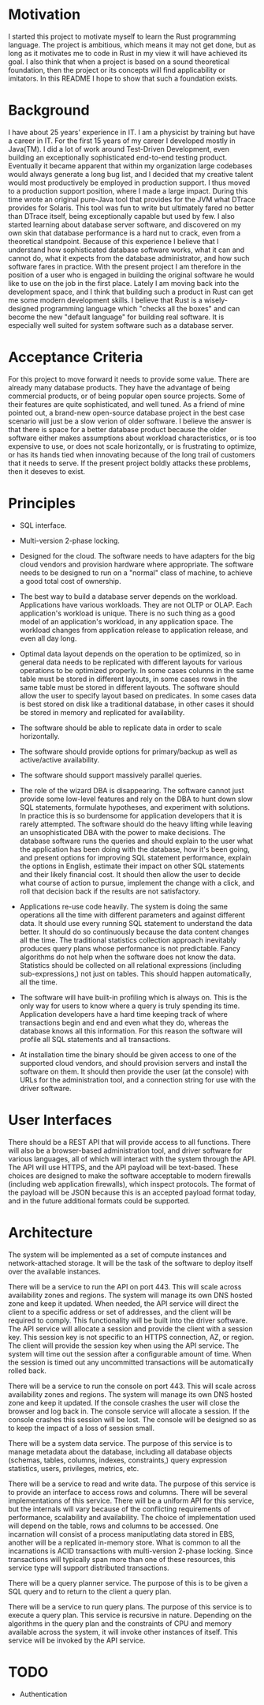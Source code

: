 # Motivation

I started this project to motivate myself to learn the Rust programming language. The project is ambitious, which means it may not get done, but as long as it motivates me to code in Rust in my view it will have achieved its goal. I also think that when a project is based on a sound theoretical foundation, then the project or its concepts will find applicability or imitators. In this README I hope to show that such a foundation exists.

# Background

I have about 25 years' experience in IT. I am a physicist by training but have a career in IT. For the first 15 years of my career I developed mostly in Java(TM). I did a lot of work around Test-Driven Development, even building an exceptionally sophisticated end-to-end testing product. Eventually it became apparent that within my organization large codebases would always generate a long bug list, and I decided that my creative talent would most productively be employed in production support. I thus moved to a production support position, where I made a large impact. During this time wrote an original pure-Java tool that provides for the JVM what DTrace provides for Solaris. This tool was fun to write but ultimately fared no better than DTrace itself, being exceptionally capable but used by few. I also started learning about database server software, and discovered on my own skin that database performance is a hard nut to crack, even from a theoretical standpoint. Because of this experience I believe that I understand how sophisticated database software works, what it can and cannot do, what it expects from the database administrator, and how such software fares in practice. With the present project I am therefore in the position of a user who is engaged in building the original software he would like to use on the job in the first place. Lately I am moving back into the development space, and I think that building such a product in Rust can get me some modern development skills. I believe that Rust is a wisely-designed programming language which "checks all the boxes" and can become the new "default language" for building real software. It is especially well suited for system software such as a database server.

# Acceptance Criteria

For this project to move forward it needs to provide some value. There are already many database products. They have the advantage of being commercial products, or of being popular open source projects. Some of their features are quite sophisticated, and well tuned. As a friend of mine pointed out, a brand-new open-source database project in the best case scenario will just be a slow verion of older software. I believe the answer is that there is space for a better database product because the older software either makes assumptions about workload characteristics, or is too expensive to use, or does not scale horizontally, or is frustrating to optimize, or has its hands tied when innovating because of the long trail of customers that it needs to serve. If the present project boldly attacks these problems, then it deseves to exist.

# Principles

- SQL interface.

- Multi-version 2-phase locking.

- Designed for the cloud. The software needs to have adapters for the big cloud vendors and provision hardware where appropriate. The software needs to be designed to run on a "normal" class of machine, to achieve a good total cost of ownership.

- The best way to build a database server depends on the workload. Applications have various workloads. They are not OLTP or OLAP. Each application's workload is unique. There is no such thing as a good model of an application's workload, in any application space. The workload changes from application release to application release, and even all day long.

- Optimal data layout depends on the operation to be optimized, so in general data needs to be replicated with different layouts for various operations to be optimized properly. In some cases colunns in the same table must be stored in different layouts, in some cases rows in the same table must be stored in different layouts. The software should allow the user to specify layout based on predicates. In some cases data is best stored on disk like a traditional database, in other cases it should be stored in memory and replicated for availability.

- The software should be able to replicate data in order to scale horizontally.

- The software should provide options for primary/backup as well as active/active availability.

- The software should support massively parallel queries.

- The role of the wizard DBA is disappearing. The software cannot just provide some low-level features and rely on the DBA to hunt down slow SQL statements, formulate hypotheses, and experiment with solutions. In practice this is so burdensome for application developers that it is rarely attempted. The software should do the heavy lifting while leaving an unsophisticated DBA with the power to make decisions. The database software runs the queries and should explain to the user what the application has been doing with the database, how it's been going, and present options for improving SQL statement performance, explain the options in English, estimate their impact on other SQL statements and their likely financial cost. It should then allow the user to decide what course of action to pursue, implement the change with a click, and roll that decision back if the results are not satisfactory.

- Applications re-use code heavily. The system is doing the same operations all the time with different parameters and against different data. It should use every running SQL statement to understand the data better. It should do so continuously because the data content changes all the time. The traditional statistics collection approach inevitably produces query plans whose performance is not predictable. Fancy algorithms do not help when the software does not know the data. Statistics should be collected on all relational expressions (including sub-expressions,) not just on tables. This should happen automatically, all the time.

- The software will have built-in profiling which is always on. This is the only way for users to know where a query is truly spending its time. Application developers have a hard time keeping track of where transactions begin and end and even what they do, whereas the database knows all this information. For this reason the software will profile all SQL statements and all transactions.

- At installation time the binary should be given access to one of the supported cloud vendors, and should provision servers and install the software on them. It should then provide the user (at the console) with URLs for the administration tool, and a connection string for use with the driver software.

# User Interfaces

There should be a REST API that will provide access to all functions. There will also be a browser-based administration tool, and driver software for various languages, all of which will interact with the system through the API. The API will use HTTPS, and the API payload will be text-based. These choices are designed to make the software acceptable to modern firewalls (including web application firewalls), which inspect protocols. The format of the payload will be JSON because this is an accepted payload format today, and in the future additional formats could be supported.

# Architecture

The system will be implemented as a set of compute instances and network-attached storage. It will be the task of the software to deploy itself over the available instances.

There will be a service to run the API on port 443. This will scale across availability zones and regions. The system will manage its own DNS hosted zone and keep it updated. When needed, the API service will direct the client to a specific address or set of addresses, and the client will be required to comply. This functionality will be built into the driver software. The API service will allocate a session and provide the client with a session key. This session key is not specific to an HTTPS connection, AZ, or region. The client will provide the session key when using the API service. The system will time out the session after a configurable amount of time. When the session is timed out any uncommitted transactions will be automatically rolled back.

There will be a service to run the console on port 443. This will scale across availability zones and regions. The system will manage its own DNS hosted zone and keep it updated. If the console crashes the user will close the browser and log back in. The console service will allocate a session. If the console crashes this session will be lost. The console will be designed so as to keep the impact of a loss of session small.

There will be a system data service. The purpose of this service is to manage metadata about the database, including all database objects (schemas, tables, columns, indexes, constraints,) query expression statistics, users, privileges, metrics, etc.

There will be a service to read and write data. The purpose of this service is to provide an interface to access rows and columns. There will be several implementations of this service. There will be a uniform API for this service, but the internals will vary because of the conflicting requirements of performance, scalability and availability. The choice of implementation used will depend on the table, rows and columns to be accessed. One incarnation will consist of a process maniputlating data stored in EBS, another will be a replicated in-memory store. What is common to all the incarnations is ACID transactions with multi-version 2-phase locking. Since transactions will typically span more than one of these resources, this service type will support distributed transactions.

There will be a query planner service. The purpose of this is to be given a SQL query and to return to the client a query plan.

There will be a service to run query plans. The purpose of this service is to execute a query plan. This service is recursive in nature. Depending on the algorithms in the query plan and the constraints of CPU and memory available across the system, it will invoke other instances of itself. This service will be invoked by the API service.

# TODO

- Authentication